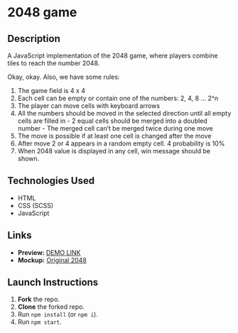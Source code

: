 # 2048 game

## Description
  A JavaScript implementation of the 2048 game, where players combine tiles to reach the number 2048.

  Okay, okay. Also, we have some rules:
  1) The game field is 4 x 4
  2) Each cell can be empty or contain one of the numbers: 2, 4, 8 ... 2^n
  3) The player can move cells with keyboard arrows
  4) All the numbers should be moved in the selected direction until all empty cells are filled in
    - 2 equal cells should be merged into a doubled number
    - The merged cell can’t be merged twice during one move
  5) The move is possible if at least one cell is changed after the move
  6) After move 2 or 4 appears in a random empty cell. 4 probability is 10%
  7) When 2048 value is displayed in any cell, win message should be shown.

## Technologies Used
- HTML
- CSS (SCSS)
- JavaScript

## Links
- **Preview:** [DEMO LINK](https://alexrapin.github.io/2048-game-js/)
- **Mockup:** [Original 2048](https://play2048.co/)

## Launch Instructions
1. **Fork** the repo.
2. **Clone** the forked repo.
3. Run `npm install` (or `npm i`).
4. Run `npm start`.
